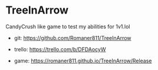 # TreeInArrow

CandyCrush like game to test my abilities for 1v1.lol


* git:
https://github.com/Romaner811/TreeInArrow


* trello:
https://trello.com/b/DFDAocyW


* game:
https://romaner811.github.io/TreeInArrow/Release
